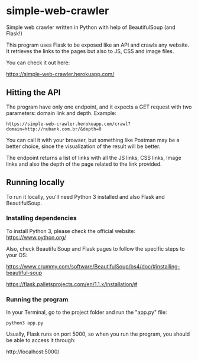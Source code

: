 # simple-web-crawler
Simple web crawler written in Python with help of BeautifulSoup (and Flask!)

This program uses Flask to be exposed like an API and crawls any website. 
It retrieves the links to the pages but also to JS, CSS and image files.

You can check it out here: 

https://simple-web-crawler.herokuapp.com/

## Hitting the API

The program have only one endpoint, and it expects a GET request with two parameters: domain link and depth.
Example:

```https://simple-web-crawler.herokuapp.com/crawl?domain=http://nubank.com.br/&depth=0```

You can call it with your browser, but something like Postman may be a better choice, since the visualization of the result will be better. 

The endpoint returns a list of links with all the JS links, CSS links, Image links and also the depth of the page related to the link provided. 

## Running locally

To run it locally, you'll need Python 3 installed and also Flask and BeautifulSoup.

### Installing dependencies

To install Python 3, please check the official website: https://www.python.org/

Also, check BeautifulSoup and Flask pages to follow the specific steps to your OS:

https://www.crummy.com/software/BeautifulSoup/bs4/doc/#installing-beautiful-soup

https://flask.palletsprojects.com/en/1.1.x/installation/#

### Running the program

In your Terminal, go to the project folder and run the "app.py" file:

```python3 app.py```

Usually, Flask runs on port 5000, so when you run the program, you should be able to access it through:

http://localhost:5000/